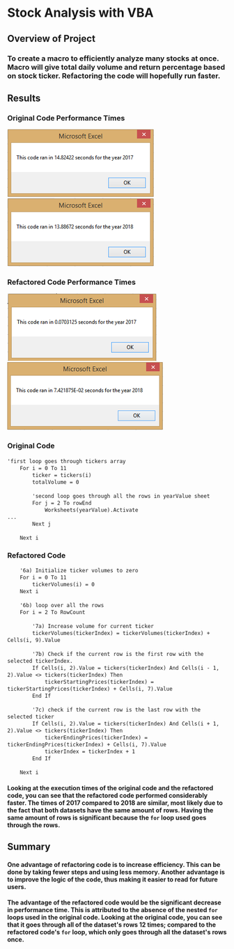 # Stock Analysis with VBA

## Overview of Project

### To create a macro to efficiently analyze many stocks at once. Macro will give total daily volume and return percentage based on stock ticker. Refactoring the code will hopefully run faster.

## Results

### Original Code Performance Times
![2017_Time_Results](https://github.com/vyu821/stock-analysis/blob/master/challenge/resources/2017_Time_Results.png)
![2018_Time_Results](https://github.com/vyu821/stock-analysis/blob/master/challenge/resources/2018_Time_Results.png)

### Refactored Code Performance Times
![VBA_Challenge_2017](https://github.com/vyu821/stock-analysis/blob/master/challenge/resources/VBA_Challenge_2017.png)
![VBA_Challenge_2018](https://github.com/vyu821/stock-analysis/blob/master/challenge/resources/VBA_Challenge_2018.png)

### Original Code
```
'first loop goes through tickers array
    For i = 0 To 11
        ticker = tickers(i)
        totalVolume = 0
        
        'second loop goes through all the rows in yearValue sheet
        For j = 2 To rowEnd
            Worksheets(yearValue).Activate
...
        Next j

    Next i
```

### Refactored Code
```
    '6a) Initialize ticker volumes to zero
    For i = 0 To 11
        tickerVolumes(i) = 0
    Next i
               
    '6b) loop over all the rows
    For i = 2 To RowCount
    
        '7a) Increase volume for current ticker
        tickerVolumes(tickerIndex) = tickerVolumes(tickerIndex) + Cells(i, 9).Value
        
        '7b) Check if the current row is the first row with the selected tickerIndex.
        If Cells(i, 2).Value = tickers(tickerIndex) And Cells(i - 1, 2).Value <> tickers(tickerIndex) Then
            tickerStartingPrices(tickerIndex) = tickerStartingPrices(tickerIndex) + Cells(i, 7).Value
        End If
        
        '7c) check if the current row is the last row with the selected ticker
        If Cells(i, 2).Value = tickers(tickerIndex) And Cells(i + 1, 2).Value <> tickers(tickerIndex) Then
            tickerEndingPrices(tickerIndex) = tickerEndingPrices(tickerIndex) + Cells(i, 7).Value
            tickerIndex = tickerIndex + 1
        End If
    
    Next i
```

#### Looking at the execution times of the original code and the refactored code, you can see that the refactored code performed considerably faster. The times of 2017 compared to 2018 are similar, most likely due to the fact that both datasets have the same amount of rows. Having the same amount of rows is significant because the `for` loop used goes through the rows.

## Summary

#### One advantage of refactoring code is to increase efficiency. This can be done by taking fewer steps and using less memory. Another advantage is to improve the logic of the code, thus making it easier to read for future users. 

#### The advantage of the refactored code would be the significant decrease in performance time. This is attributed to the absence of the nested `for` loops used in the original code. Looking at the original code, you can see that it goes through all of the dataset's rows 12 times; compared to the refactored code's `for` loop, which only goes through all the dataset's rows once.
